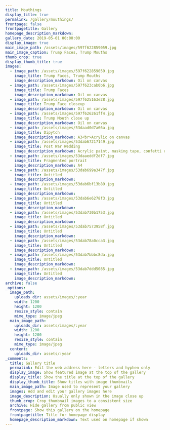 ```yaml
---
title: Mouthings
display_title: true
permalink: /gallery/mouthings/
frontpage: false
frontpagetitle: Gallery
homepage_description_markdown:
gallery_date: 2019-05-01 00:00:00
display_image: true
main_image_path: /assets/images/597f622859059.jpg
main_image_caption: Trump Faces, Trump Mouths
thumb_crop: true
display_thumb_title: true
images:
  - image_path: /assets/images/597f622859059.jpg
    image_title: Trump Faces, Trump Mouths
    image_description_markdown: Oil on canvas
  - image_path: /assets/images/597f623cab0b6.jpg
    image_title: Trump Faces
    image_description_markdown: Oil on canvas
  - image_path: /assets/images/597f625163e28.jpg
    image_title: Trump Face closeup
    image_description_markdown: Oil on canvas
  - image_path: /assets/images/597f626261ff4.jpg
    image_title: Trump Mouth close up
    image_description_markdown: Oil on canvas
  - image_path: /assets/images/53daad0d7a66a.jpg
    image_title: Dipytch
    image_description_markdown: A3<br>Acrylic on canvas
  - image_path: /assets/images/53dab67217149.jpg
    image_title: Post War Wedding
    image_description_markdown: Acrylic paint, masking tape, confetti on cartridge paper.
  - image_path: /assets/images/53daaeddf2df7.jpg
    image_title: Fragmented portrait
    image_description_markdown: A4
  - image_path: /assets/images/53dab699a347f.jpg
    image_title: Untitled
    image_description_markdown:
  - image_path: /assets/images/53dab6bf13b89.jpg
    image_title: Untitled
    image_description_markdown:
  - image_path: /assets/images/53dab6e6278f3.jpg
    image_title: Untitled
    image_description_markdown:
  - image_path: /assets/images/53dab730b1753.jpg
    image_title: Untitled
    image_description_markdown:
  - image_path: /assets/images/53dab7573958f.jpg
    image_title: Untitled
    image_description_markdown:
  - image_path: /assets/images/53dab78a0cca3.jpg
    image_title: Untitled
    image_description_markdown:
  - image_path: /assets/images/53dab7bbbc8da.jpg
    image_title: Untitled
    image_description_markdown:
  - image_path: /assets/images/53dab7ddd5085.jpg
    image_title: Untitled
    image_description_markdown:
archive: false
_options:
  image_path:
    uploads_dir: assets/images/:year
    width: 1200
    height: 1200
    resize_style: contain
    mime_type: image/jpeg
  main_image_path:
    uploads_dir: assets/images/:year
    width: 1200
    height: 1200
    resize_style: contain
    mime_type: image/jpeg
  content:
    uploads_dir: assets/:year
_comments:
  title: Gallery title
  permalink: Edit the web address here - letters and hyphen only
  display_image: Show featured image at the top of the gallery
  display_title: Show the title at the top of the gallery
  display_thumb_title: Show titles with image thumbnails
  main_image_path: Image used to represent your gallery
  images: Add and edit your gallery images here
  image_description: Usually only shown in the image close up
  thumb_crop: Crop thumbnail images to a consistent size
  archive: Hide gallery from public view
  frontpage: Show this gallery on the homepage
  frontpagetitle: Title for homepage display
  homepage_description_markdown: Text used on homepage if shown
---
```


